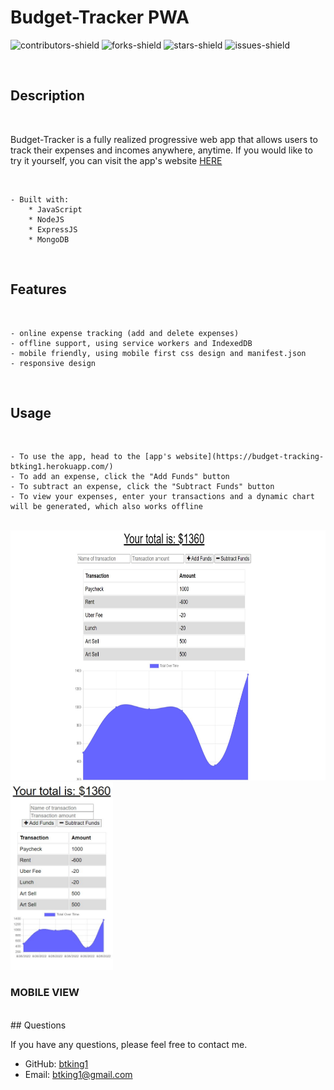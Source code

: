 # Budget-Tracker PWA

![contributors-shield](https://img.shields.io/github/contributors/btking1/README-Generator?style=for-the-badge)
![forks-shield](https://img.shields.io/github/forks/btking1/README-Generator?style=for-the-badge)
![stars-shield](https://img.shields.io/github/stars/btking1/README-Generator?style=for-the-badge)
![issues-shield](https://img.shields.io/github/issues/btking1/README-Generator?style=for-the-badge)

<br/>

## Description

<br/>

Budget-Tracker is a fully realized progressive web app that allows users to track their expenses and incomes anywhere, anytime. If you would like to try it yourself, you can visit the app's website [HERE](https://budget-tracking-btking1.herokuapp.com/)

<br/>

    - Built with:
        * JavaScript
        * NodeJS
        * ExpressJS
        * MongoDB

<br/>


## Features

<br/>

    - online expense tracking (add and delete expenses)
    - offline support, using service workers and IndexedDB
    - mobile friendly, using mobile first css design and manifest.json
    - responsive design

<br/>

## Usage

<br/>

    - To use the app, head to the [app's website](https://budget-tracking-btking1.herokuapp.com/)
    - To add an expense, click the "Add Funds" button
    - To subtract an expense, click the "Subtract Funds" button
    - To view your expenses, enter your transactions and a dynamic chart will be generated, which also works offline

<br/>

<img src="https://github.com/btking1/Budget-Tracker-PWA/blob/main/images/Screenshot%20.jpg?raw=true" alt="budget tracker" title="screenshot" width="auto" height="400vh" /> 

<br/>

<img src="https://github.com/btking1/Budget-Tracker-PWA/blob/main/images/Screenshot-mobile-view.jpg?raw=true" alt="budget tracker mobile" title="screenshot-mobile" width="auto" height="300vh" style="text-align:center"/> 

### MOBILE VIEW


<br/>
## Questions

If you have any questions, please feel free to contact me.

-   GitHub: [btking1](https://github.com/btking1)
-   Email: btking1@gmail.com
